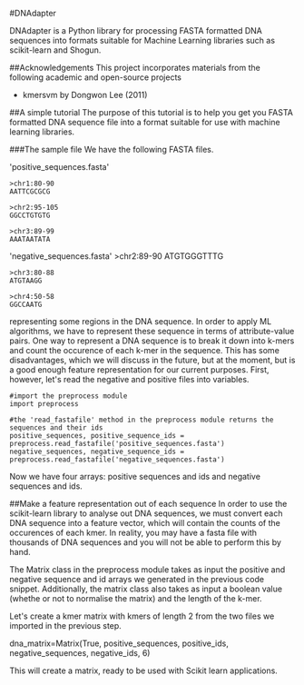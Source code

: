 #DNAdapter

DNAdapter is a Python library for processing FASTA formatted DNA sequences
into formats suitable for Machine Learning libraries such as scikit-learn and 
Shogun.


##Acknowledgements
This project incorporates materials from the following academic and open-source projects
* kmersvm by Dongwon Lee (2011)


##A simple tutorial
The purpose of this tutorial is to help you get you FASTA formatted DNA sequence
file into a format suitable for use with machine learning libraries. 

###The sample file
We have the following FASTA files. 

'positive_sequences.fasta'

    >chr1:80-90
    AATTCGCGCG

    >chr2:95-105
    GGCCTGTGTG

    >chr3:89-99
    AAATAATATA

'negative_sequences.fasta'
    >chr2:89-90
    ATGTGGGTTTG
    
    >chr3:80-88
    ATGTAAGG

    >chr4:50-58
    GGCCAATG

representing some regions in the DNA sequence.
In order to apply ML algorithms, we have to represent these sequence in terms of attribute-value 
pairs. One way to represent a DNA sequence is to break it down into k-mers and count
the occurence of each k-mer in the sequence. This has some disadvantages, which we will discuss 
in the future, but at the moment, but is a
good enough feature representation for our current purposes. First, however, let's read the negative and 
positive files into variables. 

    #import the preprocess module
    import preprocess

    #the 'read_fastafile' method in the preprocess module returns the sequences and their ids 
    positive_sequences, positive_sequence_ids = preprocess.read_fastafile('positive_sequences.fasta')
    negative_sequences, negative_sequence_ids = preprocess.read_fastafile('negative_sequences.fasta')

Now we have four arrays: positive sequences and ids and negative sequences and ids. 


##Make a feature representation out of each sequence
In order to use the scikit-learn library to analyse out DNA sequences, we must
convert each DNA sequence into a feature vector, which will contain 
the counts of the occurences of each kmer. In reality, you may have 
a fasta file with thousands of DNA sequences and you will not be able to perform this by hand.

The Matrix class in the preprocess module takes as input the positive and negative sequence and id
arrays we generated in the previous code snippet. Additionally, the matrix class also
takes as input a boolean value (whethe or not to normalise the matrix) and the length of the 
k-mer.

Let's create a kmer matrix with kmers of length 2 from the two files we imported in
the previous step.

   dna_matrix=Matrix(True, positive_sequences, positive_ids, negative_sequences, negative_ids, 6)

This will create a matrix, ready to be used with Scikit learn applications. 
   
